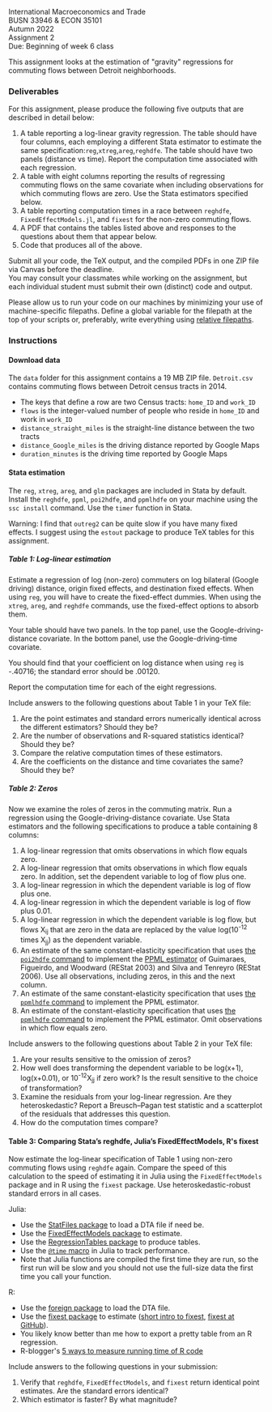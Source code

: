 International Macroeconomics and Trade\
BUSN 33946 & ECON 35101\
Autumn 2022\
Assignment 2\
Due: Beginning of week 6 class

This assignment looks at the estimation of "gravity" regressions for commuting flows between Detroit neighborhoods.

### Deliverables

For this assignment, please produce the following five outputs that are described in detail below:

1.  A table reporting a log-linear gravity regression.
    The table should have four columns, each employing a different Stata estimator to estimate the same specification:`reg`,`xtreg`,`areg`,`reghdfe`.
    The table should have two panels (distance vs time).
    Report the computation time associated with each regression.
2.  A table with eight columns reporting the results of regressing commuting flows on the same covariate when including observations for which commuting flows are zero.
    Use the Stata estimators specified below.
3.  A table reporting computation times in a race between `reghdfe`, `FixedEffectModels.jl`, and `fixest` for the non-zero commuting flows.
4.  A PDF that contains the tables listed above and responses to the questions about them that appear below.
5.  Code that produces all of the above.

Submit all your code, the TeX output, and the compiled PDFs in one ZIP file via Canvas before the deadline.\
You may consult your classmates while working on the assignment, but each individual student must submit their own (distinct) code and output.

Please allow us to run your code on our machines by minimizing
your use of machine-specific filepaths.
Define a global variable for the filepath at the top of your scripts or, preferably, write everything using [relative filepaths](https://help.github.com/articles/about-readmes/#relative-links-and-image-paths-in-readme-files).

### Instructions

#### Download data

The `data` folder for this assignment contains a 19 MB ZIP file.
`Detroit.csv` contains commuting flows between Detroit census tracts in 2014.
- The keys that define a row are two Census tracts: `home_ID` and `work_ID`
- `flows` is the integer-valued number of people who reside in `home_ID` and work in `work_ID`
- `distance_straight_miles` is the straight-line distance between the two tracts
- `distance_Google_miles` is the driving distance reported by Google Maps
- `duration_minutes` is the driving time reported by Google Maps


#### Stata estimation

The `reg`, `xtreg`, `areg`, and `glm` packages are included in Stata by default.
Install the `reghdfe`, `ppml`, `poi2hdfe`, and `ppmlhdfe` on your machine using the `ssc install` command.
Use the `timer` function in Stata.

Warning:
I find that `outreg2` can be quite slow if you have many fixed effects.
I suggest using the `estout` package to produce TeX tables for this assignment.

##### Table 1: Log-linear estimation

Estimate a regression of log (non-zero) commuters on log bilateral (Google driving) distance, origin fixed effects, and destination fixed effects.
When using `reg`, you will have to create the fixed-effect dummies.
When using the `xtreg`, `areg`, and `reghdfe` commands, use the fixed-effect options to absorb them.

Your table should have two panels.
In the top panel, use the Google-driving-distance covariate.
In the bottom panel, use the Google-driving-time covariate.

You should find that your coefficient on log distance when using `reg` is -.40716; the standard error should be .00120.

Report the computation time for each of the eight regressions.

Include answers to the following questions about Table 1 in your TeX file:

1.  Are the point estimates and standard errors numerically identical
    across the different estimators? Should they be?
2.  Are the number of observations and R-squared statistics identical?
    Should they be?
3.  Compare the relative computation times of these estimators.
4.  Are the coefficients on the distance and time covariates the same? Should they be?

##### Table 2: Zeros

Now we examine the roles of zeros in the commuting matrix.
Run a regression using the Google-driving-distance covariate.
Use Stata estimators and the following specifications to produce a table
containing 8 columns:

1.  A log-linear regression that omits observations in which flow equals zero.
2.  A log-linear regression that omits observations in which flow equals zero.
	In addition, set the dependent variable to log of flow plus one.
3.  A log-linear regression in which the dependent variable is log of flow plus one.
4.  A log-linear regression in which the dependent variable is log of flow plus 0.01.
5.  A log-linear regression in which the dependent variable is log flow, but flows X<sub>ij</sub> that are zero in the data are replaced by the value log(10<sup>-12</sup> times X<sub>jj</sub>) as the dependent variable.
6.  An estimate of the same constant-elasticity specification that uses [the `poi2hdfe` command](https://ideas.repec.org/c/boc/bocode/s457777.html) to implement the [PPML estimator](http://personal.lse.ac.uk/tenreyro/LGW.html) of Guimaraes, Figueirdo, and Woodward (REStat 2003) and Silva and Tenreyro (REStat 2006). Use all observations, including zeros, in this and the next column.
7.  An estimate of the same constant-elasticity specification that uses [the `ppmlhdfe` command](http://scorreia.com/software/ppmlhdfe/) to implement the PPML estimator.
8.  An estimate of the constant-elasticity specification that uses [the `ppmlhdfe` command](http://scorreia.com/software/ppmlhdfe/) to implement the PPML estimator. Omit observations in which flow equals zero.

Include answers to the following questions about Table 2 in your TeX
file:

1.  Are your results sensitive to the omission of zeros?
2.  How well does transforming the dependent variable to be log(x+1), log(x+0.01), or 10<sup>-12</sup>X<sub>jj</sub> if zero work? Is the result sensitive to the choice of transformation?
3.  Examine the residuals from your log-linear regression. Are they heteroskedastic? Report a Breusch–Pagan test statistic and a scatterplot of the residuals that addresses this question.
4.  How do the computation times compare?

#### Table 3: Comparing Stata’s reghdfe, Julia’s FixedEffectModels, R's fixest

Now estimate the log-linear specification of Table 1 using non-zero commuting flows using `reghdfe` again.
Compare the speed of this calculation to the speed of estimating it in Julia using the `FixedEffectModels` package and in R using the `fixest` package.
Use heteroskedastic-robust standard errors in all cases.

Julia:
-   Use the [StatFiles package](https://github.com/queryverse/StatFiles.jl) to load a DTA file if need be.
-   Use the [FixedEffectModels package](https://github.com/matthieugomez/FixedEffectModels.jl) to estimate.
-   Use the [RegressionTables package](https://github.com/jmboehm/RegressionTables.jl) to produce tables.
-   Use the [`@time` macro](https://docs.julialang.org/en/v1/manual/performance-tips/index.html) in Julia to track performance.
-   Note that Julia functions are compiled the first time they are run, so the first run will be slow and you should not use the full-size data the first time you call your function.

R:
- Use the [foreign package](https://cran.r-project.org/web/packages/foreign/index.html) to load the DTA file.
- Use the [fixest package](https://cran.r-project.org/web/packages/fixest/index.html) to estimate ([short intro to fixest](https://cran.r-project.org/web/packages/fixest/vignettes/fixest_walkthrough.html), [fixest at GitHub](https://github.com/lrberge/fixest)).
- You likely know better than me how to export a pretty table from an R regression.
- R-blogger's [5 ways to measure running time of R code](https://www.r-bloggers.com/5-ways-to-measure-running-time-of-r-code/)

Include answers to the following questions in your submission:

1.  Verify that `reghdfe`, `FixedEffectModels`, and `fixest` return
    identical point estimates. Are the standard errors identical?
2.  Which estimator is faster? By what magnitude?

